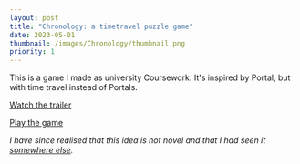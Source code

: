 ```yaml
---
layout: post
title: "Chronology: a timetravel puzzle game"
date: 2023-05-01
thumbnail: /images/Chronology/thumbnail.png
priority: 1
---
```


This is a game I made as university Coursework. It's inspired by Portal, but with time travel instead of Portals.

[Watch the trailer](https://youtu.be/HFWyO68Jp7A)

[Play the game](https://robertflitney.itch.io/chronology)

_I have since realised that this idea is not novel and that I had seen it [somewhere else](https://store.steampowered.com/app/1730590/The_Entropy_Centre/)._
